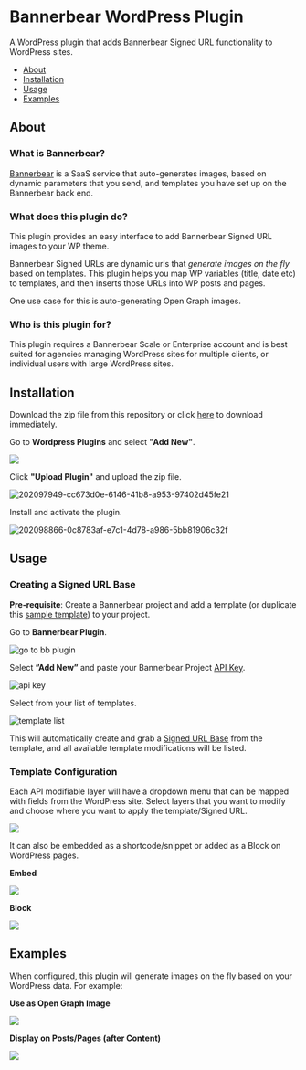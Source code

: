# Bannerbear WordPress Plugin

A WordPress plugin that adds Bannerbear Signed URL functionality to WordPress sites.

- [About](#about)  
- [Installation](#installation)  
- [Usage](#usage) 
- [Examples](#examples)

## About

### What is Bannerbear?

[Bannerbear](https://www.bannerbear.com/) is a SaaS service that auto-generates images, based on dynamic parameters that you send, and templates you have set up on the Bannerbear back end.

### What does this plugin do?

This plugin provides an easy interface to add Bannerbear Signed URL images to your WP theme.

Bannerbear Signed URLs are dynamic urls that *generate images on the fly* based on templates. This plugin helps you map WP variables (title, date etc) to templates, and then inserts those URLs into WP posts and pages. 

One use case for this is auto-generating Open Graph images.

### Who is this plugin for?

This plugin requires a Bannerbear Scale or Enterprise account and is best suited for agencies managing WordPress sites for multiple clients, or individual users with large WordPress sites.

## Installation

Download the zip file from this repository or click [here](https://github.com/BannerbearHQ/wp-bannerbear/archive/refs/heads/main.zip) to download immediately.

Go to **Wordpress Plugins** and select **"Add New"**.

![](https://user-images.githubusercontent.com/49879122/202160760-ef50ebbe-1b9e-4a05-874f-a183fdefacdc.png)

Click **"Upload Plugin"** and upload the zip file.

![202097949-cc673d0e-6146-41b8-a953-97402d45fe21](https://user-images.githubusercontent.com/49879122/202165767-05e0552d-2201-48d7-b5ff-db6ea027b77b.png)

Install and activate the plugin.

![202098866-0c8783af-e7c1-4d78-a986-5bb81906c32f](https://user-images.githubusercontent.com/49879122/202165789-9028d5ae-44de-4685-bf4c-7da878036374.png) 

## Usage

### Creating a Signed URL Base

**Pre-requisite**: Create a Bannerbear project and add a template (or duplicate this [sample template](https://app.bannerbear.com/p/B2zYp0bOvEKD9J5mVZ)) to your project.

Go to **Bannerbear Plugin**.

![go to bb plugin](https://user-images.githubusercontent.com/49879122/202170742-cd04650c-5b9e-4d6c-bbe4-64d00a5a4e3f.png)

Select **”Add New”** and paste your Bannerbear Project [API Key](https://www.bannerbear.com/help/articles/64-where-do-i-get-my-api-key/).  

![api key](https://user-images.githubusercontent.com/49879122/202170565-381713de-713a-4d13-8bc6-0044618cd272.png)

Select from your list of templates.

![template list](https://user-images.githubusercontent.com/49879122/202170481-c504c6eb-82aa-40e9-85fa-ef7f76479753.png)

This will automatically create and grab a [Signed URL Base](https://www.bannerbear.com/help/articles/179-generate-images-using-signed-urls/) from the template, and all available template modifications will be listed.

### Template Configuration

Each API modifiable layer will have a dropdown menu that can be mapped with fields from the WordPress site. Select layers that you want to modify and choose where you want to apply the template/Signed URL.

![](https://user-images.githubusercontent.com/49879122/202156606-bcea9115-1671-4b1c-b22d-e6c78c9426ab.png)

It can also be embedded as a shortcode/snippet or added as a Block on WordPress pages.  

**Embed**

![](https://user-images.githubusercontent.com/49879122/202163755-011531db-5a08-42bc-937e-839aba0a93ec.png)

**Block** 

![](https://user-images.githubusercontent.com/49879122/202175799-6f66a67c-8940-4ff6-8e8c-a9c3cd05092b.png)

## Examples

When configured, this plugin will generate images on the fly based on your WordPress data. For example:

**Use as Open Graph Image** 

![](https://user-images.githubusercontent.com/49879122/202169570-6bd6f498-ec92-4ca3-84b8-587b62146792.png)

**Display on Posts/Pages (after Content)**

![](https://user-images.githubusercontent.com/49879122/202168459-4adc353f-386f-4454-b4bb-d7bafcdc003e.png)